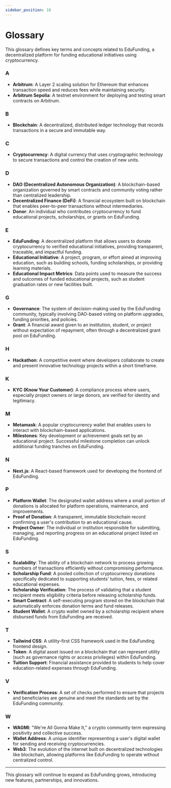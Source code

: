 ```yaml
---
sidebar_position: 10
---
```


# Glossary

This glossary defines key terms and concepts related to EduFunding, a decentralized platform for funding educational initiatives using cryptocurrency.

### A

- **Arbitrum**: A Layer 2 scaling solution for Ethereum that enhances transaction speed and reduces fees while maintaining security.
- **Arbitrum Sepolia**: A testnet environment for deploying and testing smart contracts on Arbitrum.

### B

- **Blockchain**: A decentralized, distributed ledger technology that records transactions in a secure and immutable way.

### C

- **Cryptocurrency**: A digital currency that uses cryptographic technology to secure transactions and control the creation of new units.

### D

- **DAO (Decentralized Autonomous Organization)**: A blockchain-based organization governed by smart contracts and community voting rather than centralized leadership.
- **Decentralized Finance (DeFi)**: A financial ecosystem built on blockchain that enables peer-to-peer transactions without intermediaries.
- **Donor**: An individual who contributes cryptocurrency to fund educational projects, scholarships, or grants on EduFunding.

### E

- **EduFunding**: A decentralized platform that allows users to donate cryptocurrency to verified educational initiatives, providing transparent, traceable, and impactful funding.
- **Educational Initiative**: A project, program, or effort aimed at improving education, such as building schools, funding scholarships, or providing learning materials.
- **Educational Impact Metrics**: Data points used to measure the success and outcomes of funded educational projects, such as student graduation rates or new facilities built.

### G

- **Governance**: The system of decision-making used by the EduFunding community, typically involving DAO-based voting on platform upgrades, funding priorities, and policies.
- **Grant**: A financial award given to an institution, student, or project without expectation of repayment, often through a decentralized grant pool on EduFunding.

### H

- **Hackathon**: A competitive event where developers collaborate to create and present innovative technology projects within a short timeframe.

### K

- **KYC (Know Your Customer)**: A compliance process where users, especially project owners or large donors, are verified for identity and legitimacy.

### M

- **Metamask**: A popular cryptocurrency wallet that enables users to interact with blockchain-based applications.
- **Milestones**: Key development or achievement goals set by an educational project. Successful milestone completion can unlock additional funding tranches on EduFunding.

### N

- **Next.js**: A React-based framework used for developing the frontend of EduFunding.

### P

- **Platform Wallet**: The designated wallet address where a small portion of donations is allocated for platform operations, maintenance, and improvements.
- **Proof of Donation**: A transparent, immutable blockchain record confirming a user's contribution to an educational cause.
- **Project Owner**: The individual or institution responsible for submitting, managing, and reporting progress on an educational project listed on EduFunding.

### S

- **Scalability**: The ability of a blockchain network to process growing numbers of transactions efficiently without compromising performance.
- **Scholarship Fund**: A pooled collection of cryptocurrency donations specifically dedicated to supporting students’ tuition, fees, or related educational expenses.
- **Scholarship Verification**: The process of validating that a student recipient meets eligibility criteria before releasing scholarship funds.
- **Smart Contract**: A self-executing program stored on the blockchain that automatically enforces donation terms and fund releases.
- **Student Wallet**: A crypto wallet owned by a scholarship recipient where disbursed funds from EduFunding are received.

### T

- **Tailwind CSS**: A utility-first CSS framework used in the EduFunding frontend design.
- **Token**: A digital asset issued on a blockchain that can represent utility (such as governance rights or access privileges) within EduFunding.
- **Tuition Support**: Financial assistance provided to students to help cover education-related expenses through EduFunding.

### V

- **Verification Process**: A set of checks performed to ensure that projects and beneficiaries are genuine and meet the standards set by the EduFunding community.

### W

- **WAGMI**: "We're All Gonna Make It," a crypto community term expressing positivity and collective success.
- **Wallet Address**: A unique identifier representing a user's digital wallet for sending and receiving cryptocurrencies.
- **Web3**: The evolution of the internet built on decentralized technologies like blockchain, allowing platforms like EduFunding to operate without centralized control.

---

This glossary will continue to expand as EduFunding grows, introducing new features, partnerships, and innovations.
